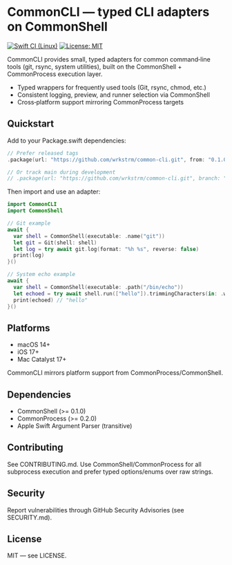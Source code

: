 # CommonCLI — typed CLI adapters on CommonShell

[![Swift CI (Linux)](https://github.com/wrkstrm/common-cli/actions/workflows/swift-ci.yml/badge.svg)](https://github.com/wrkstrm/common-cli/actions/workflows/swift-ci.yml)
[![License: MIT](https://img.shields.io/badge/License-MIT-yellow.svg)](LICENSE)

CommonCLI provides small, typed adapters for common command‑line tools (git, rsync,
system utilities), built on the CommonShell + CommonProcess execution layer.

- Typed wrappers for frequently used tools (Git, rsync, chmod, etc.)
- Consistent logging, preview, and runner selection via CommonShell
- Cross‑platform support mirroring CommonProcess targets

## Quickstart

Add to your Package.swift dependencies:

```swift
// Prefer released tags
.package(url: "https://github.com/wrkstrm/common-cli.git", from: "0.1.0")

// Or track main during development
// .package(url: "https://github.com/wrkstrm/common-cli.git", branch: "main")
```

Then import and use an adapter:

```swift
import CommonCLI
import CommonShell

// Git example
await {
  var shell = CommonShell(executable: .name("git"))
  let git = Git(shell: shell)
  let log = try await git.log(format: "%h %s", reverse: false)
  print(log)
}()

// System echo example
await {
  var shell = CommonShell(executable: .path("/bin/echo"))
  let echoed = try await shell.run(["hello"]).trimmingCharacters(in: .whitespacesAndNewlines)
  print(echoed) // "hello"
}()
```

## Platforms

- macOS 14+
- iOS 17+
- Mac Catalyst 17+

CommonCLI mirrors platform support from CommonProcess/CommonShell.

## Dependencies

- CommonShell (>= 0.1.0)
- CommonProcess (>= 0.2.0)
- Apple Swift Argument Parser (transitive)

## Contributing

See CONTRIBUTING.md. Use CommonShell/CommonProcess for all subprocess execution and
prefer typed options/enums over raw strings.

## Security

Report vulnerabilities through GitHub Security Advisories (see SECURITY.md).

## License

MIT — see LICENSE.
